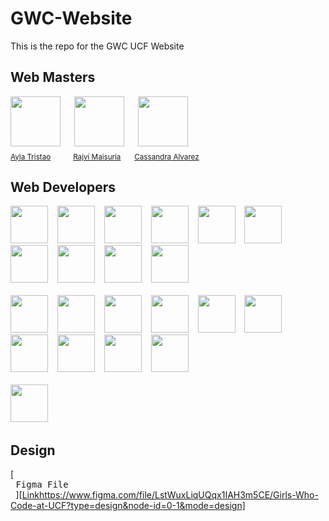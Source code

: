 # GWC-Website
This is the repo for the GWC UCF Website
## Web Masters
<div>
  <img src="https://github.com/Ayla-T.png" width="80px;"/>
  &emsp;
  <img src="https://github.com/rmai21.png" width="80px;"/>
  &emsp;
  <img src="https://github.com/ca764763.png" width="80px;"/>
  &emsp;
  <br />
  <sub><a href="https://github.com/Ayla-T">Ayla Tristao</a></sub>
  &emsp;&emsp;
  <sub><a href="https://github.com/rmai21">Rajvi Maisuria</a></sub>
  &emsp;
  <sub><a href="https://github.com/ca764763">Cassandra Alvarez</a></sub>
</div>



## Web Developers
<a href="https://github.com/alysonfranco"><img src="https://github.com/alysonfranco.png" width="60px;"/></a>
&ensp;
<a href="https://github.com/Amy621"><img src="https://github.com/Amy621.png" width="60px;"/></a>
&ensp;
<a href="https://github.com/Annabel-S"><img src="https://github.com/Annabel-S.png" width="60px;"/></a>
&ensp;
<a href="https://github.com/beeinkks"><img src="https://github.com/beeinkks.png" width="60px;"/></a>
&ensp;
<a href="https://github.com/cal-1103"><img src="https://github.com/cal-1103.png" width="60px;"/></a>
&ensp;
<a href="https://github.com/codedbypolina"><img src="https://github.com/codedbypolina.png" width="60px;"/></a>
&ensp;
<a href="https://github.com/daizabethn"><img src="https://github.com/daizabethn.png" width="60px;"/></a>
&ensp;
<a href="https://github.com/hemkan"><img src="https://github.com/hemkan.png" width="60px;"/></a>
&ensp;
<a href="https://github.com/lindsey-nielsen"><img src="https://github.com/lindsey-nielsen.png" width="60px;"/></a>
&ensp;
<a href="https://github.com/lykny10"><img src="https://github.com/lykny10.png" width="60px;"/></a>
</br></br>
<a href="https://github.com/miapia333"><img src="https://github.com/miapia333.png" width="60px;"/></a>
&ensp;
<a href="https://github.com/murphyrjessica"><img src="https://github.com/murphyrjessica.png" width="60px;"/></a>
&ensp;
<a href="https://github.com/naomi-mbw12"><img src="https://github.com/naomi-mbw12.png" width="60px;"/></a>
&ensp;
<a href="https://github.com/nKharisma"><img src="https://github.com/nKharisma.png" width="60px;"/></a>
&ensp;
<a href="https://github.com/pj0430"><img src="https://github.com/pj0430.png" width="60px;"/></a>
&ensp;
<a href="https://github.com/prdcr-gem"><img src="https://github.com/prdcr-gem.png" width="60px;"/></a>
&ensp;
<a href="https://github.com/rockbison1230"><img src="https://github.com/rockbison1230.png" width="60px;"/></a>
&ensp;
<a href="https://github.com/samsannchez"><img src="https://github.com/samsannchez.png" width="60px;"/></a>
&ensp;
<a href="https://github.com/sopgeo"><img src="https://github.com/sopgeo.png" width="60px;"/></a>
&ensp;
<a href="https://github.com/StephanyRondon"><img src="https://github.com/StephanyRondon.png" width="60px;"/></a>
</br></br>
<a href="https://github.com/whoislaurenm"><img src="https://github.com/whoislaurenm.png" width="60px;"/></a>
&ensp;

## Design 
[<kbd> <br> Figma File <br> </kbd>][[Link](https://www.figma.com/file/LstWuxLiqUQqx1IAH3m5CE/Girls-Who-Code-at-UCF?type=design&node-id=0-1&mode=design)https://www.figma.com/file/LstWuxLiqUQqx1IAH3m5CE/Girls-Who-Code-at-UCF?type=design&node-id=0-1&mode=design]
